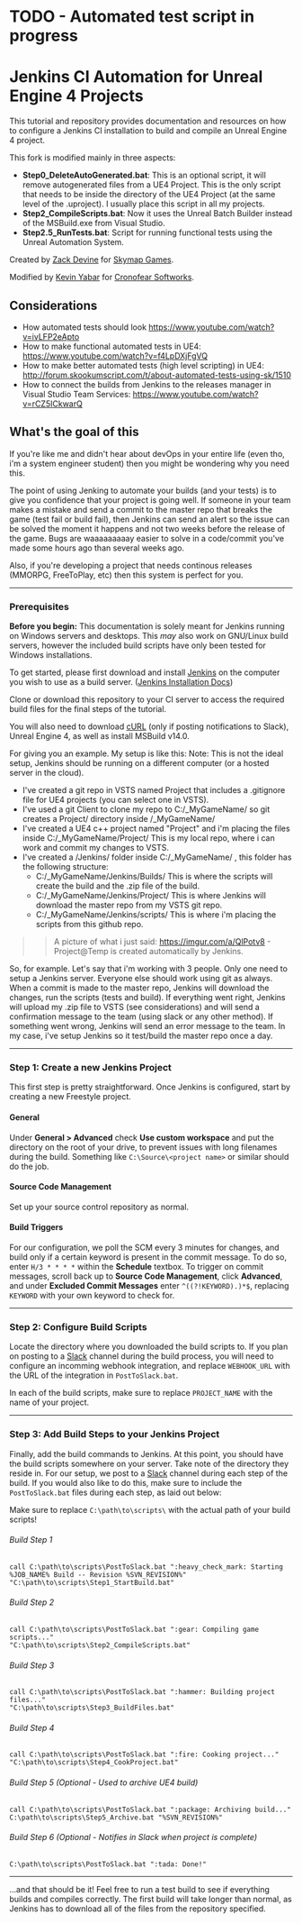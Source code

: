 # TODO - Automated test script in progress

# Jenkins CI Automation for Unreal Engine 4 Projects

This tutorial and repository provides documentation and resources on how to configure a Jenkins CI installation to build and compile an Unreal Engine 4 project.

This fork is modified mainly in three aspects:
- **Step0_DeleteAutoGenerated.bat**: This is an optional script, it will remove autogenerated files from a UE4 Project. This is the only script that needs to be inside the directory of the UE4 Project (at the same level of the .uproject). I usually place this script in all my projects.
- **Step2_CompileScripts.bat**: Now it uses the Unreal Batch Builder instead of the MSBuild.exe from Visual Studio.
- **Step2.5_RunTests.bat**: Script for running functional tests using the Unreal Automation System. 

Created by [Zack Devine](https://zdevine.me) for [Skymap Games](https://skymapgames.com).

Modified by [Kevin Yabar](https://cronofear.com) for [Cronofear Softworks](https://cronofear.com).

## Considerations

 - How automated tests should look https://www.youtube.com/watch?v=ivLFP2eApto
 - How to make functional automated tests in UE4: https://www.youtube.com/watch?v=f4LpDXjFgVQ
 - How to make better automated tests (high level scripting) in UE4: http://forum.skookumscript.com/t/about-automated-tests-using-sk/1510
 - How to connect the builds from Jenkins to the releases manager in Visual Studio Team Services: https://www.youtube.com/watch?v=rCZ5ICkwarQ
 
## What's the goal of this

If you're like me and didn't hear about devOps in your entire life (even tho, i'm a system engineer student) then you might be wondering why you need this. 

The point of using Jenking to automate your builds (and your tests) is to give you confidence that your project is going well. If someone in your team makes a mistake and send a commit to the master repo that breaks the game (test fail or build fail), then Jenkins can send an alert so the issue can be solved the moment it happens and not two weeks before the release of the game. Bugs are waaaaaaaaay easier to solve in a code/commit you've made some hours ago than several weeks ago.

Also, if you're developing a project that needs continous releases (MMORPG, FreeToPlay, etc) then this system is perfect for you.

---

### Prerequisites

**Before you begin:** This documentation is solely meant for Jenkins running on Windows servers and desktops. This *may* also work on GNU/Linux build servers, however the included build scripts have only been tested for Windows installations.

To get started, please first download and install [Jenkins](https://jenkins.io/download/) on the computer you wish to use as a build server. ([Jenkins Installation Docs](https://jenkins.io/doc/pipeline/tour/getting-started/#getting-started-with-the-guided-tour))

Clone or download this repository to your CI server to access the required build files for the final steps of the tutorial.

You will also need to download [cURL](http://www.confusedbycode.com/curl/) (only if posting notifications to Slack), Unreal Engine 4, as well as install MSBuild v14.0.

For giving you an example. My setup is like this:
Note: This is not the ideal setup, Jenkins should be running on a different computer (or a hosted server in the cloud).

- I've created a git repo in VSTS named Project that includes a .gitignore file for UE4 projects (you can select one in VSTS).
- I've used a git Client to clone my repo to C:/_MyGameName/ so git creates a Project/ directory inside /_MyGameName/
- I've created a UE4 c++ project named "Project" and i'm placing the files inside C:/_MyGameName/Project/ This is my local repo, where i can work and commit my changes to VSTS.
- I've created a /Jenkins/ folder inside C:/_MyGameName/ , this folder has the following structure:
  - C:/_MyGameName/Jenkins/Builds/     This is where the scripts will create the build and the .zip file of the build.
  - C:/_MyGameName/Jenkins/Project/    This is where Jenkins will download the master repo from my VSTS git repo.
  - C:/_MyGameName/Jenkins/scripts/    This is where i'm placing the scripts from this github repo.

>> A picture of what i just said: https://imgur.com/a/QlPotv8 - Project@Temp is created automatically by Jenkins.

So, for example. Let's say that i'm working with 3 people. Only one need to setup a Jenkins server. Everyone else should work using git as always. When a commit is made to the master repo, Jenkins will download the changes, run the scripts (tests and build). If everything went right, Jenkins will upload my .zip file to VSTS (see considerations) and will send a confirmation message to the team (using slack or any other method). If something went wrong, Jenkins will send an error message to the team.
In my case, i've setup Jenkins so it test/build the master repo once a day.

---

### Step 1: Create a new Jenkins Project

This first step is pretty straightforward. Once Jenkins is configured, start by creating a new Freestyle project.

#### General

Under **General > Advanced** check **Use custom workspace** and put the directory on the root of your drive, to prevent issues with long filenames during the build. Something like `C:\Source\<project name>` or similar should do the job.

#### Source Code Management

Set up your source control repository as normal.

#### Build Triggers

For our configuration, we poll the SCM every 3 minutes for changes, and build only if a certain keyword is present in the commit message. To do so, enter `H/3 * * * *` within the **Schedule** textbox. To trigger on commit messages, scroll back up to **Source Code Management**, click **Advanced**, and under **Excluded Commit Messages** enter `^((?!KEYWORD).)*$`, replacing `KEYWORD` with your own keyword to check for.

---

### Step 2: Configure Build Scripts

Locate the directory where you downloaded the build scripts to. If you plan on posting to a [Slack](https://slack.com) channel during the build process, you will need to configure an incomming webhook integration, and replace `WEBHOOK_URL` with the URL of the integration in `PostToSlack.bat`.

In each of the build scripts, make sure to replace `PROJECT_NAME` with the name of your project.

---

### Step 3: Add Build Steps to your Jenkins Project
Finally, add the build commands to Jenkins. At this point, you should have the build scripts somewhere on your server. Take note of the directory they reside in. For our setup, we post to a [Slack](https://slack.com) channel during each step of the build. If you would also like to do this, make sure to include the `PostToSlack.bat` files during each step, as laid out below:

Make sure to replace `C:\path\to\scripts\` with the actual path of your build scripts!

###### Build Step 1
```batch
call C:\path\to\scripts\PostToSlack.bat ":heavy_check_mark: Starting %JOB_NAME% Build -- Revision %SVN_REVISION%"
"C:\path\to\scripts\Step1_StartBuild.bat"
```
###### Build Step 2
```batch
call C:\path\to\scripts\PostToSlack.bat ":gear: Compiling game scripts..."
"C:\path\to\scripts\Step2_CompileScripts.bat"
```
###### Build Step 3
```batch
call C:\path\to\scripts\PostToSlack.bat ":hammer: Building project files..."
"C:\path\to\scripts\Step3_BuildFiles.bat"
```
###### Build Step 4
```batch
call C:\path\to\scripts\PostToSlack.bat ":fire: Cooking project..."
"C:\path\to\scripts\Step4_CookProject.bat"
```
###### Build Step 5 (Optional - Used to archive UE4 build)
```batch
call C:\path\to\scripts\PostToSlack.bat ":package: Archiving build..."
C:\path\to\scripts\Step5_Archive.bat "%SVN_REVISION%"
```
###### Build Step 6 (Optional - Notifies in Slack when project is complete)
```batch
C:\path\to\scripts\PostToSlack.bat ":tada: Done!"
```

---

...and that should be it! Feel free to run a test build to see if everything builds and compiles correctly. The first build will take longer than normal, as Jenkins has to download all of the files from the repository specified.
